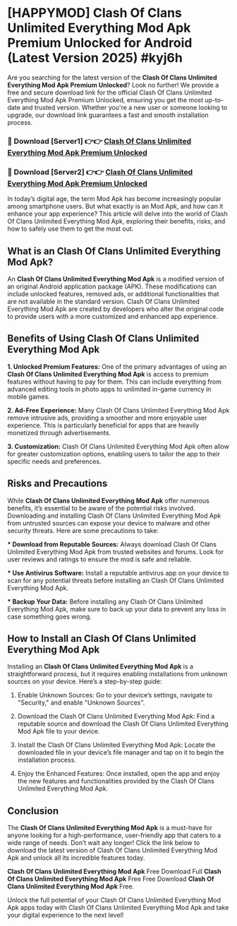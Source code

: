 # [HAPPYMOD] Clash Of Clans Unlimited Everything Mod Apk Premium Unlocked for Android (Latest Version 2025) #kyj6h

Are you searching for the latest version of the <strong>Clash Of Clans Unlimited Everything Mod Apk Premium Unlocked</strong>? Look no further! We provide a free and secure download link for the official Clash Of Clans Unlimited Everything Mod Apk Premium Unlocked, ensuring you get the most up-to-date and trusted version. Whether you're a new user or someone looking to upgrade, our download link guarantees a fast and smooth installation process.


<h3>🔴 Download [Server1] 👉👉 <a href="https://appsnew.pages.dev?q=Clash+Of+Clans+Unlimited+Everything+Mod+Apk">Clash Of Clans Unlimited Everything Mod Apk Premium Unlocked</a></h3>

<h3>🔴 Download [Server2] 👉👉 <a href="https://appsnew.pages.dev?q=Clash+Of+Clans+Unlimited+Everything+Mod+Apk">Clash Of Clans Unlimited Everything Mod Apk Premium Unlocked</a></h3>


In today’s digital age, the term Mod Apk has become increasingly popular among smartphone users. But what exactly is an Mod Apk, and how can it enhance your app experience? This article will delve into the world of Clash Of Clans Unlimited Everything Mod Apk, exploring their benefits, risks, and how to safely use them to get the most out.


<h2>What is an Clash Of Clans Unlimited Everything Mod Apk?</h2>

An <strong>Clash Of Clans Unlimited Everything Mod Apk</strong> is a modified version of an original Android application package (APK). These modifications can include unlocked features, removed ads, or additional functionalities that are not available in the standard version. Clash Of Clans Unlimited Everything Mod Apk are created by developers who alter the original code to provide users with a more customized and enhanced app experience.


<h2>Benefits of Using Clash Of Clans Unlimited Everything Mod Apk</h2>

<strong> 1. Unlocked Premium Features:</strong> One of the primary advantages of using an <strong>Clash Of Clans Unlimited Everything Mod Apk</strong> is access to premium features without having to pay for them. This can include everything from advanced editing tools in photo apps to unlimited in-game currency in mobile games.

<strong> 2. Ad-Free Experience:</strong> Many Clash Of Clans Unlimited Everything Mod Apk remove intrusive ads, providing a smoother and more enjoyable user experience. This is particularly beneficial for apps that are heavily monetized through advertisements.

<strong> 3. Customization:</strong> Clash Of Clans Unlimited Everything Mod Apk often allow for greater customization options, enabling users to tailor the app to their specific needs and preferences.


<h2>Risks and Precautions</h2>

While <strong>Clash Of Clans Unlimited Everything Mod Apk</strong> offer numerous benefits, it’s essential to be aware of the potential risks involved. Downloading and installing Clash Of Clans Unlimited Everything Mod Apk from untrusted sources can expose your device to malware and other security threats. Here are some precautions to take:

<strong> * Download from Reputable Sources:</strong> Always download Clash Of Clans Unlimited Everything Mod Apk from trusted websites and forums. Look for user reviews and ratings to ensure the mod is safe and reliable.

<strong> * Use Antivirus Software:</strong> Install a reputable antivirus app on your device to scan for any potential threats before installing an Clash Of Clans Unlimited Everything Mod Apk.

<strong> * Backup Your Data:</strong> Before installing any Clash Of Clans Unlimited Everything Mod Apk, make sure to back up your data to prevent any loss in case something goes wrong.


<h2>How to Install an Clash Of Clans Unlimited Everything Mod Apk</h2>

Installing an <strong>Clash Of Clans Unlimited Everything Mod Apk</strong> is a straightforward process, but it requires enabling installations from unknown sources on your device. Here’s a step-by-step guide:

 1. Enable Unknown Sources: Go to your device’s settings, navigate to "Security," and enable "Unknown Sources".

 2. Download the Clash Of Clans Unlimited Everything Mod Apk: Find a reputable source and download the Clash Of Clans Unlimited Everything Mod Apk file to your device.

 3. Install the Clash Of Clans Unlimited Everything Mod Apk: Locate the downloaded file in your device’s file manager and tap on it to begin the installation process.

 4. Enjoy the Enhanced Features: Once installed, open the app and enjoy the new features and functionalities provided by the Clash Of Clans Unlimited Everything Mod Apk.


<h2><strong>Conclusion</strong></h2>

The <strong>Clash Of Clans Unlimited Everything Mod Apk</strong> is a must-have for anyone looking for a high-performance, user-friendly app that caters to a wide range of needs. Don’t wait any longer! Click the link below to download the latest version of Clash Of Clans Unlimited Everything Mod Apk and unlock all its incredible features today.

<strong>Clash Of Clans Unlimited Everything Mod Apk</strong> Free Download Full <strong>Clash Of Clans Unlimited Everything Mod Apk</strong> Free Free Download <strong>Clash Of Clans Unlimited Everything Mod Apk</strong> Free.

Unlock the full potential of your Clash Of Clans Unlimited Everything Mod Apk apps today with Clash Of Clans Unlimited Everything Mod Apk and take your digital experience to the next level!